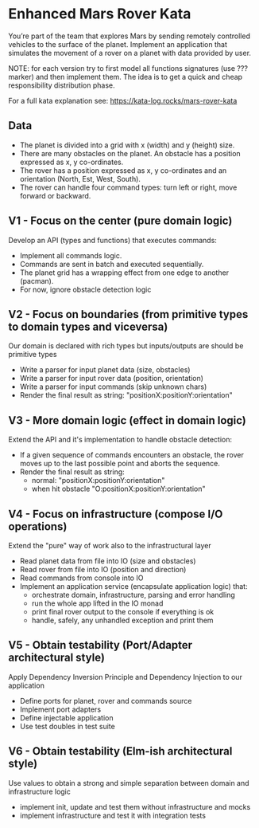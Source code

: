 # Enhanced Mars Rover Kata

You’re part of the team that explores Mars by sending remotely controlled vehicles to the surface of the planet.
Implement an application that simulates the movement of a rover on a planet with data provided by user.

NOTE: for each version try to first model all functions signatures (use ??? marker) and then implement them. The idea is
to get a quick and cheap responsibility distribution phase.

For a full kata explanation see: https://kata-log.rocks/mars-rover-kata

## Data

- The planet is divided into a grid with x (width) and y (height) size.
- There are many obstacles on the planet. An obstacle has a position expressed as x, y co-ordinates.
- The rover has a position expressed as x, y co-ordinates and an orientation (North, Est, West, South).
- The rover can handle four command types: turn left or right, move forward or backward.

## V1 - Focus on the center (pure domain logic)

Develop an API (types and functions) that executes commands:

- Implement all commands logic.
- Commands are sent in batch and executed sequentially.
- The planet grid has a wrapping effect from one edge to another (pacman).
- For now, ignore obstacle detection logic

## V2 - Focus on boundaries (from primitive types to domain types and viceversa)

Our domain is declared with rich types but inputs/outputs are should be primitive types

- Write a parser for input planet data (size, obstacles)
- Write a parser for input rover data (position, orientation)
- Write a parser for input commands (skip unknown chars)
- Render the final result as string: "positionX:positionY:orientation"

## V3 - More domain logic (effect in domain logic)

Extend the API and it's implementation to handle obstacle detection:

- If a given sequence of commands encounters an obstacle, the rover moves up to the last possible point and aborts the sequence.
- Render the final result as string:
  - normal: "positionX:positionY:orientation"
  - when hit obstacle "O:positionX:positionY:orientation"

## V4 - Focus on infrastructure (compose I/O operations)

Extend the "pure" way of work also to the infrastructural layer

- Read planet data from file into IO (size and obstacles)
- Read rover from file into IO (position and direction)
- Read commands from console into IO
- Implement an application service (encapsulate application logic) that:
  - orchestrate domain, infrastructure, parsing and error handling
  - run the whole app lifted in the IO monad
  - print final rover output to the console if everything is ok
  - handle, safely, any unhandled exception and print them

## V5 - Obtain testability (Port/Adapter architectural style)

Apply Dependency Inversion Principle and Dependency Injection to our application

- Define ports for planet, rover and commands source
- Implement port adapters
- Define injectable application
- Use test doubles in test suite

## V6 - Obtain testability (Elm-ish architectural style)

Use values to obtain a strong and simple separation between domain and infrastructure logic

- implement init, update and test them without infrastructure and mocks
- implement infrastructure and test it with integration tests
